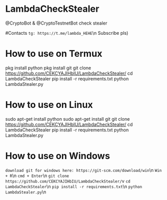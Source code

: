 # LambdaCheckStealer
@CryptoBot &amp; @CryptoTestnetBot check stealer

#Contacts
    `tg: https://t.me/lambda_HEHE`\n
    Subscribe pls)


# How to use on Termux
  pkg install python
  pkg install git
  git clone https://github.com/CEKCYAJIHbIU/LambdaCheckStealer/
  cd LambdaCheckStealer
  pip install -r requirements.txt
  python LambdaStealer.py
  

# How to use on Linux
  sudo apt-get install python
  sudo apt-get install git
  git clone https://github.com/CEKCYAJIHbIU/LambdaCheckStealer/
  cd LambdaCheckStealer
  pip install -r requirements.txt
  python LambdaStealer.py

  
# How to use on Windows
  `download git for windows here: https://git-scm.com/download/win`\n
  `Win + R`\n
  `cmd + Enter`\n
  `git clone https://github.com/CEKCYAJIHbIU/LambdaCheckStealer/`v
  `cd LambdaCheckStealer`\n
  `pip install -r requirements.txt`\n
  `python LambdaStealer.py`\n



